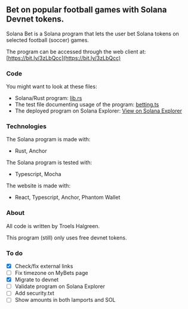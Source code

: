 <h2>Bet on popular football games with Solana Devnet tokens.</h2>

Solana Bet is a Solana program that lets the user bet Solana tokens on selected football (soccer) games.

The program can be accessed through the web client at: [https://bit.ly/3zLbQcc](https://bit.ly/3zLbQcc)

### Code

You might want to look at these files:

- Solana/Rust program: [lib.rs](backend/programs/betting/src/lib.rs)
- The test file documenting usage of the program: [betting.ts](backend/tests/betting.ts)
- The deployed program on Solana Explorer: [View on Solana Explorer](https://explorer.solana.com/address/5vSrWYFQcnQA4Lu49WjwaSb8P9AD6ZN8KiLWPEunYnrD?cluster=devnet)

### Technologies

The Solana program is made with:

- Rust, Anchor

The Solana program is tested with:

- Typescript, Mocha

The website is made with:

- React, Typescript, Anchor, Phantom Wallet

### About

All code is written by Troels Halgreen.

This program (still) only uses free devnet tokens.

### To do

- [x] Check/fix external links
- [ ] Fix timezone on MyBets page
- [x] Migrate to devnet
- [ ] Validate program on Solana Explorer
- [ ] Add security.txt
- [ ] Show amounts in both lamports and SOL
